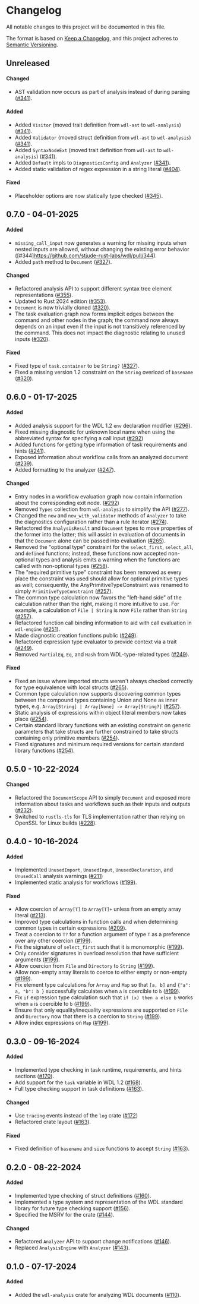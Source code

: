 # Changelog

All notable changes to this project will be documented in this file.

The format is based on [Keep a Changelog](https://keepachangelog.com/en/1.1.0/),
and this project adheres to [Semantic Versioning](https://semver.org/spec/v2.0.0.html).

## Unreleased

#### Changed

* AST validation now occurs as part of analysis instead of during parsing ([#341](https://github.com/stjude-rust-labs/wdl/pull/341)).

#### Added

* Added `Visitor` (moved trait definition from `wdl-ast` to `wdl-analysis`) ([#341](https://github.com/stjude-rust-labs/wdl/pull/341)).
* Added `Validator` (moved struct definition from `wdl-ast` to `wdl-analysis`) ([#341](https://github.com/stjude-rust-labs/wdl/pull/341)).
* Added `SyntaxNodeExt` (moved trait definition from `wdl-ast` to `wdl-analysis`) ([#341](https://github.com/stjude-rust-labs/wdl/pull/341)).
* Added `Default` impls to `DiagnosticsConfig` and `Analyzer` ([#341](https://github.com/stjude-rust-labs/wdl/pull/341)).
* Added static validation of regex expression in a string literal ([#404](https://github.com/stjude-rust-labs/wdl/pull/404)).

#### Fixed

* Placeholder options are now statically type checked ([#345](https://github.com/stjude-rust-labs/wdl/pull/345)).

## 0.7.0 - 04-01-2025

#### Added

* `missing_call_input` now generates a warning for missing inputs when nested inputs are allowed, without changing the existing error behavior ([#344]https://github.com/stjude-rust-labs/wdl/pull/344).
* Added `path` method to `Document` ([#327](https://github.com/stjude-rust-labs/wdl/pull/327)).

#### Changed

* Refactored analysis API to support different syntax tree element
  representations ([#355](https://github.com/stjude-rust-labs/wdl/pull/355)).
* Updated to Rust 2024 edition ([#353](https://github.com/stjude-rust-labs/wdl/pull/353)).
* `Document` is now trivially cloned ([#320](https://github.com/stjude-rust-labs/wdl/pull/320)).
* The task evaluation graph now forms implicit edges between the command and
  other nodes in the graph; the command now always depends on an input even if
  the input is not transitively referenced by the command. This does not impact
  the diagnostic relating to unused inputs ([#320](https://github.com/stjude-rust-labs/wdl/pull/320)).

#### Fixed

* Fixed type of `task.container` to be `String?` ([#327](https://github.com/stjude-rust-labs/wdl/pull/327)).
* Fixed a missing version 1.2 constraint on the `String` overload of `basename` ([#320](https://github.com/stjude-rust-labs/wdl/pull/320)).

## 0.6.0 - 01-17-2025

#### Added

* Added analysis support for the WDL 1.2 `env` declaration modifier ([#296](https://github.com/stjude-rust-labs/wdl/pull/296)).
* Fixed missing diagnostic for unknown local name when using the abbreviated
  syntax for specifying a call input ([#292](https://github.com/stjude-rust-labs/wdl/pull/292))
* Added functions for getting type information of task requirements and hints ([#241](https://github.com/stjude-rust-labs/wdl/pull/241)).
* Exposed information about workflow calls from an analyzed document ([#239](https://github.com/stjude-rust-labs/wdl/pull/239)).
* Added formatting to the analyzer ([#247](https://github.com/stjude-rust-labs/wdl/pull/247)).

#### Changed

* Entry nodes in a workflow evaluation graph now contain information about the
  corresponding exit node. ([#292](https://github.com/stjude-rust-labs/wdl/pull/292))
* Removed `Types` collection from `wdl-analysis` to simplify the API ([#277](https://github.com/stjude-rust-labs/wdl/pull/277)).
* Changed the `new` and `new_with_validator` methods of `Analyzer` to take the
  diagnostics configuration rather than a rule iterator ([#274](https://github.com/stjude-rust-labs/wdl/pull/274)).
* Refactored the `AnalysisResult` and `Document` types to move properties of
  the former into the latter; this will assist in evaluation of documents in
  that the `Document` alone can be passed into evaluation ([#265](https://github.com/stjude-rust-labs/wdl/pull/265)).
* Removed the "optional type" constraint for the `select_first`, `select_all`,
  and `defined` functions; instead, these functions now accepted non-optional
  types and analysis emits a warning when the functions are called with
  non-optional types ([#258](https://github.com/stjude-rust-labs/wdl/pull/258)).
* The "required primitive type" constraint has been removed as every place the
  constraint was used should allow for optional primitive types as well;
  consequently, the AnyPrimitiveTypeConstraint was renamed to simply
  `PrimitiveTypeConstraint` ([#257](https://github.com/stjude-rust-labs/wdl/pull/257)).
* The common type calculation now favors the "left-hand side" of the
  calculation rather than the right, making it more intuitive to use. For
  example, a calculation of `File | String` is now `File` rather than
  `String` ([#257](https://github.com/stjude-rust-labs/wdl/pull/257)).
* Refactored function call binding information to aid with call evaluation in
  `wdl-engine` ([#251](https://github.com/stjude-rust-labs/wdl/pull/251)).
* Made diagnostic creation functions public ([#249](https://github.com/stjude-rust-labs/wdl/pull/249)).
* Refactored expression type evaluator to provide context via a trait ([#249](https://github.com/stjude-rust-labs/wdl/pull/249)).
* Removed `PartialEq`, `Eq`, and `Hash` from WDL-type-related types ([#249](https://github.com/stjude-rust-labs/wdl/pull/249)).

#### Fixed

* Fixed an issue where imported structs weren't always checked correctly for
  type equivalence with local structs ([#265](https://github.com/stjude-rust-labs/wdl/pull/265)).
* Common type calculation now supports discovering common types between the
  compound types containing Union and None as inner types, e.g.
  `Array[String] | Array[None] -> Array[String?]` ([#257](https://github.com/stjude-rust-labs/wdl/pull/257)).
* Static analysis of expressions within object literal members now takes place ([#254](https://github.com/stjude-rust-labs/wdl/pull/254)).
* Certain standard library functions with an existing constraint on generic
  parameters that take structs are further constrained to take structs
  containing only primitive members ([#254](https://github.com/stjude-rust-labs/wdl/pull/254)).
* Fixed signatures and minimum required versions for certain standard library
  functions ([#254](https://github.com/stjude-rust-labs/wdl/pull/254)).

## 0.5.0 - 10-22-2024

#### Changed

* Refactored the `DocumentScope` API to simply `Document` and exposed more
  information about tasks and workflows such as their inputs and outputs ([#232](https://github.com/stjude-rust-labs/wdl/pull/232)).
* Switched to `rustls-tls` for TLS implementation rather than relying on
  OpenSSL for Linux builds ([#228](https://github.com/stjude-rust-labs/wdl/pull/228)).

## 0.4.0 - 10-16-2024

#### Added

* Implemented `UnusedImport`, `UnusedInput`, `UnusedDeclaration`, and
  `UnusedCall` analysis warnings ([#211](https://github.com/stjude-rust-labs/wdl/pull/211))
* Implemented static analysis for workflows ([#199](https://github.com/stjude-rust-labs/wdl/pull/199)).

#### Fixed

* Allow coercion of `Array[T]` to `Array[T]+` unless from an empty array
  literal ([#213](https://github.com/stjude-rust-labs/wdl/pull/213)).
* Improved type calculations in function calls and when determining common
  types in certain expressions ([#209](https://github.com/stjude-rust-labs/wdl/pull/209)).
* Treat a coercion to `T?` for a function argument of type `T` as a preference
  over any other coercion ([#199](https://github.com/stjude-rust-labs/wdl/pull/199)).
* Fix the signature of `select_first` such that it is monomorphic ([#199](https://github.com/stjude-rust-labs/wdl/pull/199)).
* Only consider signatures in overload resolution that have sufficient
  arguments ([#199](https://github.com/stjude-rust-labs/wdl/pull/199)).
* Allow coercion from `File` and `Directory` to `String` ([#199](https://github.com/stjude-rust-labs/wdl/pull/199)).
* Allow non-empty array literals to coerce to either empty or non-empty ([#199](https://github.com/stjude-rust-labs/wdl/pull/199)).
* Fix element type calculations for `Array` and `Map` so that `[a, b]` and
  `{"a": a, "b": b }` successfully calculates when `a` is coercible to `b` ([#199](https://github.com/stjude-rust-labs/wdl/pull/199)).
* Fix `if` expression type calculation such that `if (x) then a else b` works
  when `a` is coercible to `b` ([#199](https://github.com/stjude-rust-labs/wdl/pull/199)).
* Ensure that only equality/inequality expressions are supported on `File` and
  `Directory` now that there is a coercion to `String` ([#199](https://github.com/stjude-rust-labs/wdl/pull/199)).
* Allow index expressions on `Map` ([#199](https://github.com/stjude-rust-labs/wdl/pull/199)).

## 0.3.0 - 09-16-2024

#### Added

* Implemented type checking in task runtime, requirements, and hints sections
  ([#170](https://github.com/stjude-rust-labs/wdl/pull/170)).
* Add support for the `task` variable in WDL 1.2 ([#168](https://github.com/stjude-rust-labs/wdl/pull/168)).
* Full type checking support in task definitions ([#163](https://github.com/stjude-rust-labs/wdl/pull/163)).

#### Changed

* Use `tracing` events instead of the `log` crate ([#172](https://github.com/stjude-rust-labs/wdl/pull/172))
* Refactored crate layout ([#163](https://github.com/stjude-rust-labs/wdl/pull/163)).

#### Fixed

* Fixed definition of `basename` and `size` functions to accept `String` ([#163](https://github.com/stjude-rust-labs/wdl/pull/163)).

## 0.2.0 - 08-22-2024

#### Added

* Implemented type checking of struct definitions ([#160](https://github.com/stjude-rust-labs/wdl/pull/160)).
* Implemented a type system and representation of the WDL standard library for
  future type checking support ([#156](https://github.com/stjude-rust-labs/wdl/pull/156)).
* Specified the MSRV for the crate ([#144](https://github.com/stjude-rust-labs/wdl/pull/144)).

#### Changed

* Refactored `Analyzer` API to support change notifications ([#146](https://github.com/stjude-rust-labs/wdl/pull/146)).
* Replaced `AnalysisEngine` with `Analyzer` ([#143](https://github.com/stjude-rust-labs/wdl/pull/143)).

## 0.1.0 - 07-17-2024

#### Added

* Added the `wdl-analysis` crate for analyzing WDL documents ([#110](https://github.com/stjude-rust-labs/wdl/pull/110)).
